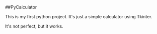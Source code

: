 ##PyCalculator

This is my first python project. It's just a simple calculator using Tkinter.

It's not perfect, but it works.
